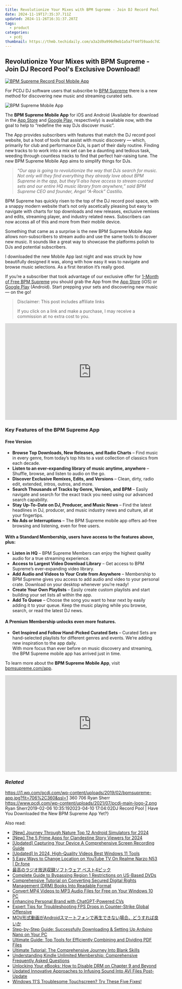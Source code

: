 ```yaml
---
title: Revolutionize Your Mixes with BPM Supreme - Join DJ Record Pool's Exclusive Download!
date: 2024-11-19T17:35:37.711Z
updated: 2024-11-26T16:31:37.207Z
tags:
  - product
categories:
  - pcdj
thumbnail: https://thmb.techidaily.com/a3a2d9a996d9eb1a5a7f44f59aadc7d2130837ea4123069d71208845b762ea4c.jpg
---
```


## Revolutionize Your Mixes with BPM Supreme - Join DJ Record Pool's Exclusive Download!

[![BPM Supreme Record Pool Mobile App](https://i1.wp.com/pcdj.com/wp-content/uploads/2019/02/bpmsupreme-app.jpg?resize=706%2C321&ssl=1)](https://i1.wp.com/pcdj.com/wp-content/uploads/2019/02/bpmsupreme-app.jpg?fit=706%2C360&ssl=1 "BPM Supreme Record Pool Mobile App")

For PCDJ DJ software users that subscribe to [BPM Supreme](https://tools.techidaily.com/pcdj/products/) there is a new method for discovering new music and streaming curated sets.

![BPM Supreme Mobile App](https://i2.wp.com/pcdj.com/wp-content/uploads/2019/02/app-explore.png?fit=270%2C300&ssl=1 "BPM Supreme Mobile App")

The **BPM Supreme Mobile App** for iOS and Android (Available for download in the [App Store](https://itunes.apple.com/us/app/bpm-supreme/id1435624754?mt=8) and [Google Play](https://play.google.com/store/apps/details?id=com.bpmmobile), respectively) is available now, with the goal to help to “redefine the way DJs discover music”.

The App provides subscribers with features that match the DJ record pool website, but a host of tools that assist with music discovery — which, primarily for club and performance DJs, is part of their daily routine. Finding new tracks to to work into a mix set can be a daunting and tedious task, weeding through countless tracks to find that perfect hair-raising tune. The new BPM Supreme Mobile App aims to simplify things for DJs.

> _“Our app is going to revolutionize the way that DJs search for music. Not only will they find everything they already love about BPM Supreme in the app, but they’ll also have access to stream curated sets and our entire HQ music library from anywhere,” said BPM Supreme CEO and founder, Angel “A-Rock” Castillo._

BPM Supreme has quickly risen to the top of the DJ record pool space, with a snappy modern website that’s not only ascetically pleasing but easy to navigate with charts for top downloads and new releases, exclusive remixes and edits, streaming player, and industry related news. Subscribers can now access all of this and more from their mobile device.

Something that came as a surprise is the new BPM Supreme Mobile App allows non-subscribers to stream audio and use the same tools to discover new music. It sounds like a great way to showcase the platforms polish to DJs and potential subscribers.

I downloaded the new Mobile App last night and was struck by how beautifully designed it was, along with how easy it was to navigate and browse music selections. As a first iteration it’s really good.

If you’re a subscriber that took advantage of our exclusive offer for [1-Month of Free BPM Supreme](https://tools.techidaily.com/pcdj/products/) you should grab the App from the [App Store](https://itunes.apple.com/us/app/bpm-supreme/id1435624754?mt=8) (iOS) or [Google Play](https://play.google.com/store/apps/details?id=com.bpmmobile) (Android). Start prepping your sets and discovering new music — on the go!

>  Disclaimer: This post includes affiliate links
>
>  If you click on a link and make a purchase, I may receive a commission at no extra cost to you.
>

<!-- affiliate ads begin -->
<iframe width="560" height="315" src="https://www.youtube.com/embed/lCpzYpVPIZA?si=hNte-mPRIzjvqpRy&autoplay=1" title="YouTube video player" frameborder="0" allow="accelerometer; autoplay; clipboard-write; encrypted-media; gyroscope; picture-in-picture; web-share" referrerpolicy="strict-origin-when-cross-origin" allowfullscreen></iframe>
<!-- affiliate ads end -->

### Key Features of the BPM Supreme App

#### Free Version

* **Browse Top Downloads, New Releases, and Radio Charts** – Find music in every genre, from today’s top hits to a vast collection of classics from each decade.
* **Listen to an ever-expanding library of music anytime, anywhere** – Shuffle, browse, and listen to audio on the go.
* **Discover Exclusive Remixes, Edits, and Versions** – Clean, dirty, radio edit, extended, intros, outros, and more.
* **Search Thousands of Tracks by Genre, Version, and BPM** – Easily navigate and search for the exact track you need using our advanced search capability.
* **Stay Up-To-Date on DJ, Producer, and Music News** – Find the latest headlines in DJ, producer, and music industry news and culture, all at your fingertips.
* **No Ads or Interruptions** – The BPM Supreme mobile app offers ad-free browsing and listening, even for free users.

#### With a Standard Membership, users have access to the features above, plus:

* **Listen in HQ** – BPM Supreme Members can enjoy the highest quality audio for a true streaming experience.
* **Access to Largest Video Download Library** – Get access to BPM Supreme’s ever-expanding video library.
* **Add Audio and Videos to Your Crate from Anywhere** – Membership to BPM Supreme gives you access to add audio and video to your personal crate. Download on your desktop whenever you’re ready!
* **Create Your Own Playlists** – Easily create custom playlists and start building your set lists all within the app.
* **Add To Queue** – Choose the song you want to hear next by easily adding it to your queue. Keep the music playing while you browse, search, or read the latest DJ news.

#### A Premium Membership unlocks even more features.

* **Get Inspired and Follow Hand-Picked Curated Sets** – Curated Sets are hand-selected playlists for different genres and events. We’re adding new inspiration to the app daily.  
With more focus than ever before on music discovery and streaming, the BPM Supreme mobile app has arrived just in time.

To learn more about the **BPM Supreme Mobile App**, visit [bpmsupreme.com/app](https://www.bpmsupreme.com/app).

<!-- affiliate ads begin -->
<iframe width="560" height="315" src="https://www.youtube.com/embed/JNxZ4Z6BVCg?si=522oz1OPSQDhNYWT&autoplay=1" title="YouTube video player" frameborder="0" allow="accelerometer; autoplay; clipboard-write; encrypted-media; gyroscope; picture-in-picture; web-share" referrerpolicy="strict-origin-when-cross-origin" allowfullscreen></iframe>
<!-- affiliate ads end -->

### _Related_

https://i1.wp.com/pcdj.com/wp-content/uploads/2019/02/bpmsupreme-app.jpg?fit=706%2C360&ssl=1 360 706 Ryan Sherr https://www.pcdj.com/wp-content/uploads/2021/07/pcdj-main-logo-2.png Ryan Sherr2019-02-06 10:35:192023-04-10 17:04:02DJ Record Pool | Have You Downloaded the New BPM Supreme App Yet?}

<ins class="adsbygoogle"
     style="display:block"
     data-ad-format="autorelaxed"
     data-ad-client="ca-pub-7571918770474297"
     data-ad-slot="1223367746"></ins>

<ins class="adsbygoogle"
     style="display:block"
     data-ad-client="ca-pub-7571918770474297"
     data-ad-slot="8358498916"
     data-ad-format="auto"
     data-full-width-responsive="true"></ins>

<span class="atpl-alsoreadstyle">Also read:</span>
<div><ul>
<li><a href="https://screen-recording.techidaily.com/new-journey-through-nature-top-12-android-simulators-for-2024/"><u>[New] Journey Through Nature Top 12 Android Simulators for 2024</u></a></li>
<li><a href="https://instagram-clips.techidaily.com/new-the-5-prime-apps-for-clandestine-story-viewers-for-2024/"><u>[New] The 5 Prime Apps for Clandestine Story Viewers for 2024</u></a></li>
<li><a href="https://remote-screen-capture.techidaily.com/updated-capturing-your-device-a-comprehensive-screen-recording-guide/"><u>[Updated] Capturing Your Device A Comprehensive Screen Recording Guide</u></a></li>
<li><a href="https://vp-tips.techidaily.com/updated-in-2024-high-quality-videos-best-windows-11-tools/"><u>[Updated] In 2024, High-Quality Videos Best Windows 11 Tools</u></a></li>
<li><a href="https://location-fake.techidaily.com/5-easy-ways-to-change-location-on-youtube-tv-on-realme-narzo-n53-drfone-by-drfone-virtual-android/"><u>5 Easy Ways to Change Location on YouTube TV On Realme Narzo N53 | Dr.fone</u></a></li>
<li><a href="https://discover-able.techidaily.com/1726029426059-4/"><u>最高のラジオ放送収録ソフトウェア ベスト4ピック</u></a></li>
<li><a href="https://discover-able.techidaily.com/complete-guide-to-bypassing-region-1-restrictions-on-us-based-dvds/"><u>Complete Guide to Bypassing Region 1 Restrictions on US-Based DVDs</u></a></li>
<li><a href="https://discover-able.techidaily.com/comprehensive-tutorial-on-converting-secured-digital-rights-management-drm-books-into-readable-format/"><u>Comprehensive Tutorial on Converting Secured Digital Rights Management (DRM) Books Into Readable Format</u></a></li>
<li><a href="https://discover-able.techidaily.com/convert-mp4-videos-to-mp3-audio-files-for-free-on-your-windows-10-pc/"><u>Convert MP4 Videos to MP3 Audio Files for Free on Your Windows 10 PC</u></a></li>
<li><a href="https://tech-revival.techidaily.com/enhancing-personal-brand-with-chatgpt-powered-cvs/"><u>Enhancing Personal Brand with ChatGPT-Powered CVs</u></a></li>
<li><a href="https://win-able.techidaily.com/expert-tips-for-troubleshooting-fps-drops-in-counter-strike-global-offensive/"><u>Expert Tips for Troubleshooting FPS Drops in Counter-Strike Global Offensive</u></a></li>
<li><a href="https://discover-able.techidaily.com/movandroid/"><u>MOV形式動画がAndroidスマートフォンで再生できない場合、どうすれば良いか</u></a></li>
<li><a href="https://win-amazing.techidaily.com/step-by-step-guide-successfully-downloading-and-setting-up-arduino-nano-on-your-pc/"><u>Step-by-Step Guide: Successfully Downloading & Setting Up Arduino Nano on Your PC</u></a></li>
<li><a href="https://discover-able.techidaily.com/ultimate-guide-top-tools-for-efficiently-combining-and-dividing-pdf-files/"><u>Ultimate Guide: Top Tools for Efficiently Combining and Dividing PDF Files</u></a></li>
<li><a href="https://discover-able.techidaily.com/ultimate-tutorial-the-comprehensive-journey-into-blank-skills/"><u>Ultimate Tutorial: The Comprehensive Journey Into Blank Skills</u></a></li>
<li><a href="https://discover-able.techidaily.com/understanding-kindle-unlimited-membership-comprehensive-frequently-asked-questions/"><u>Understanding Kindle Unlimited Membership: Comprehensive Frequently Asked Questions</u></a></li>
<li><a href="https://discover-able.techidaily.com/unlocking-your-ebooks-how-to-disable-drm-on-chapter-9-and-beyond/"><u>Unlocking Your eBooks: How to Disable DRM on Chapter 9 and Beyond</u></a></li>
<li><a href="https://audio-editing.techidaily.com/updated-innovative-approaches-to-infusing-sound-into-avi-files-post-update/"><u>Updated Innovative Approaches to Infusing Sound Into AVI Files Post-Update</u></a></li>
<li><a href="https://common-error.techidaily.com/windows-11s-troublesome-touchscreen-try-these-five-fixes/"><u>Windows 11'S Troublesome Touchscreen? Try These Five Fixes!</u></a></li>
</ul></div>


